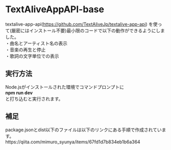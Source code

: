 # TextAliveAppAPI-base
textalive-app-api(https://github.com/TextAliveJp/textalive-app-api) を使って(厳密にはインストール不要)最小限のコードで以下の動作ができるようにしました。<br>
・曲名とアーティスト名の表示<br>
・音楽の再生と停止<br>
・歌詞の文字単位での表示<br>
<h2>実行方法</h2>
Node.jsがインストールされた環境でコマンドプロンプトに<br>
<strong>npm run dev</strong><br>
と打ち込むと実行されます。<br>
<h2>補足</h2>
package.jsonとdist以下のファイルは以下のリンクにある手順で作成されています。<br>
https://qiita.com/mimuro_syunya/items/67fd1d7b834eb1b6a364
